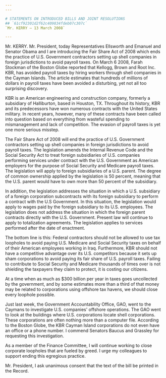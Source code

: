```yaml
---
---

# STATEMENTS ON INTRODUCED BILLS AND JOINT RESOLUTIONS
## `61cf92301d2f62c409834fdeb07c307c`
`Mr. KERRY — 13 March 2008`

---
```



Mr. KERRY. Mr. President, today Representatives Ellsworth and Emanuel 
and Senator Obama and I are introducing the Fair Share Act of 2008 
which ends the practice of U.S. Government contractors setting up shell 
companies in foreign jurisdictions to avoid payroll taxes. On March 6 
2008, Farah Stockman of the Boston Globe reported that Kellogg, Brown 
and Root Inc. KBR, has avoided payroll taxes by hiring workers through 
shell companies in the Cayman Islands. The article estimates that 
hundreds of millions of dollars in payroll taxes have been avoided a 
disturbing, yet not all too surprising discovery.

KBR is an American engineering and construction company, formerly a 
subsidiary of Halliburton, based in Houston, TX. Throughout its 
history, KBR and its predecessors have won numerous contracts with the 
United States military. In recent years, however, many of these 
contracts have been called into question based on everything from 
wasteful spending to mismanagement and lack of competition. The evasion 
of payroll taxes is yet one more serious misstep.

The Fair Share Act of 2008 will end the practice of U.S. Government 
contractors setting up shell companies in foreign jurisdictions to 
avoid payroll taxes. The legislation amends the Internal Revenue Code 
and the Social Security Act to treat foreign subsidiaries of U.S. 
companies performing services under contract with the U.S. Government 
as American employers for the purpose of Social Security and Medicare 
payroll taxes. The legislation will apply to foreign subsidiaries of a 
U.S. parent. The degree of common ownership applied by the legislation 
is 50 percent, meaning that the U.S. parent would have to own more than 
50 percent of the subsidiary.

In addition, the legislation addresses the situation in which a U.S. 
subsidiary of a foreign corporation subcontracts with its foreign 
subsidiary to perform a contract with the U.S Government. In this 
situation, the legislation would apply to wages paid by the foreign 
subsidiary to its U.S. employees. The legislation does not address the 
situation in which the foreign parent contracts directly with the U.S. 
Government. Present law will continue to apply to totalization 
agreements. The legislation applies to services performed after the 
date of enactment.

The bottom line is this: Federal contractors should not be allowed to 
use tax loopholes to avoid paying U.S. Medicare and Social Security 
taxes on behalf of their American employees working in Iraq. 
Furthermore, KBR should not have a competitive advantage over its U.S. 
competitors because it sets up sham corporations to avoid paying its 
fair share of U.S. payroll taxes. Failing to contribute to Social 
Security and Medicare thousands of times over is not shielding the 
taxpayers they claim to protect, it is costing our citizens.

At a time when as much as $300 billion per year in taxes goes 
uncollected by the government, and by some estimates more than a third 
of that money may be related to corporations using offshore tax havens, 
we should close every loophole possible.

Just last week, the Government Accountability Office, GAO, went to 
the Caymans to investigate U.S. companies' offshore operations. The GAO 
went to look at the buildings where U.S. corporations locate shell 
corporations. These corporations are often nothing more than a computer 
file. According to the Boston Globe, the KBR Cayman Island corporations 
do not even have an office or a phone number. I commend Senators Baucus 
and Grassley for requesting this investigation.

As a member of the Finance Committee, I will continue working to 
close corporate loopholes that are fueled by greed. I urge my 
colleagues to support ending this egregious practice.

Mr. President, I ask unanimous consent that the text of the bill be 
printed in the Record.